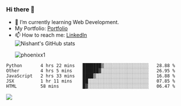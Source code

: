 ### Hi there 👋

<!--
**phoenixx1/phoenixx1** is a ✨ _special_ ✨ repository because its `README.md` (this file) appears on your GitHub profile.

Here are some ideas to get you started:

- 🔭 I’m currently working on ...
- 🌱 I’m currently learning ...
- 👯 I’m looking to collaborate on ...
- 🤔 I’m looking for help with ...
- 💬 Ask me about ...
- 📫 How to reach me: ...
- 😄 Pronouns: ...
- ⚡ Fun fact: ...
-->
- 🌱 I’m currently learning Web Development.
- My Portfolio: [Portfolio](https://phoenixx1.github.io/)
- 📫 How to reach me: [LinkedIn](https://www.linkedin.com/in/nishant-saxena-2609/)  
![Nishant's GitHub stats](https://github-readme-stats.vercel.app/api?username=phoenixx1&count_private=true)<p><img align="center" src="https://github-readme-streak-stats.herokuapp.com/?user=phoenixx1&" alt="phoenixx1" /></p>  
<!--START_SECTION:waka-->
```text
Python       4 hrs 22 mins   ███████▒░░░░░░░░░░░░░░░░░   28.88 % 
Other        4 hrs 5 mins    ██████▓░░░░░░░░░░░░░░░░░░   26.95 % 
JavaScript   2 hrs 33 mins   ████▒░░░░░░░░░░░░░░░░░░░░   16.88 % 
JSX          1 hr 11 mins    ██░░░░░░░░░░░░░░░░░░░░░░░   07.85 % 
HTML         58 mins         █▓░░░░░░░░░░░░░░░░░░░░░░░   06.47 % 
```
<!--END_SECTION:waka-->

![](https://komarev.com/ghpvc/?username=phoenixx1&style=plastic)

<!-- ![Visitor Count](https://profile-counter.glitch.me/phoenixx1/count.svg) -->
